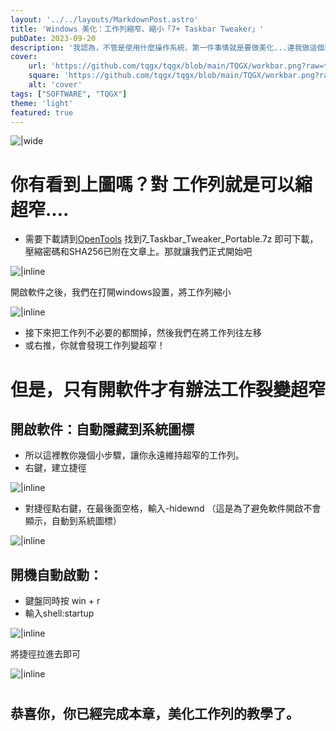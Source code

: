 ```yaml
---
layout: '../../layouts/MarkdownPost.astro'
title: 'Windows 美化：工作列縮窄、縮小「7+ Taskbar Tweaker」'
pubDate: 2023-09-20
description: '我認為，不管是使用什麼操作系統，第一件事情就是要做美化...連我做這個部落格也是。不過這些都是題外話了，我將教你在這裡，如何美化Windows的工作列，讓它縮窄'
cover:
    url: 'https://github.com/tqgx/tqgx/blob/main/TQGX/workbar.png?raw=true'
    square: 'https://github.com/tqgx/tqgx/blob/main/TQGX/workbar.png?raw=true'
    alt: 'cover'
tags: ["SOFTWARE", "TQGX"] 
theme: 'light'
featured: true
---
```



![|wide](https://github.com/tqgx/tqgx/blob/main/TQGX/workbar.png?raw=true)

# 你有看到上圖嗎？對 工作列就是可以縮超窄....


- 需要下載請到[OpenTools](https://github.com/tqgx/OpenTools/releases/tag/Database-All-Tools) 
找到7_Taskbar_Tweaker_Portable.7z 即可下載，壓縮密碼和SHA256已附在文章上。那就讓我們正式開始吧

![|inline](https://github.com/tqgx/tqgx/blob/main/TQGX/workbar1.png?raw=true)

開啟軟件之後，我們在打開windows設置，將工作列縮小

![|inline](https://github.com/tqgx/tqgx/blob/main/TQGX/workbar2.png?raw=true)


- 接下來把工作列不必要的都關掉，然後我們在將工作列往左移
- 或右推，你就會發現工作列變超窄！

# 但是，只有開軟件才有辦法工作裂變超窄


## 開啟軟件：自動隱藏到系統圖標

- 所以這裡教你幾個小步驟，讓你永遠維持超窄的工作列。
- 右鍵，建立捷徑

![|inline](https://github.com/tqgx/tqgx/blob/main/TQGX/workbar3.png?raw=true)

- 對捷徑點右鍵，在最後面空格，輸入-hidewnd （這是為了避免軟件開啟不會顯示，自動到系統圖標）

![|inline](https://github.com/tqgx/tqgx/blob/main/TQGX/workbar4.png?raw=true)

## 開機自動啟動：

- 鍵盤同時按 win + r
- 輸入shell:startup

![|inline](https://github.com/tqgx/tqgx/blob/main/TQGX/workbar5.png?raw=true)

將捷徑拉進去即可

![|inline](https://github.com/tqgx/tqgx/blob/main/TQGX/workbar6.png?raw=true)

# 
## 恭喜你，你已經完成本章，美化工作列的教學了。